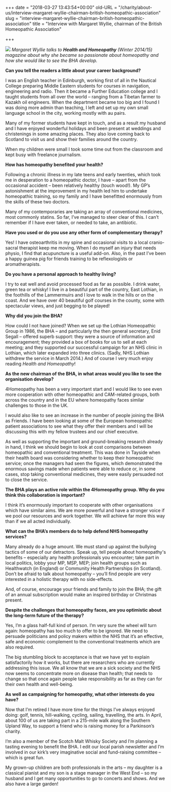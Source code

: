 +++
date = "2018-03-27 13:43:54+00:00"
old-URL = "/charity/about-us/interview-margaret-wyllie-chairman-british-homeopathic-association"
slug = "interview-margaret-wyllie-chairman-british-homeopathic-association"
title = "Interview with Margaret Wyllie, chairman of the British Homeopathic Association"

+++

![](https://res.cloudinary.com/homeopathyuk/v1557403245/bha/RS101_5-ÔÇô-M-Wyllie-02.jpg) _Margaret Wyllie talks to **Health and Homeopathy** (Winter 2014/15) magazine about why she became so passionate about homeopathy and how she would like to see the BHA develop._

**Can you tell the readers a little about your career background?**

I was an English teacher in Edinburgh, working first of all in the Nautical College preparing Middle Eastern students for courses in navigation, engineering and radio. Then it became a Further Education college and I taught students from all over the world – ranging from a Tibetan farmer to Kazakh oil engineers. When the department became too big and I found I was doing more admin than teaching, I left and set up my own small language school in the city, working mostly with au pairs.

Many of my former students have kept in touch, and as a result my husband and I have enjoyed wonderful holidays and been present at weddings and christenings in some amazing places. They also love coming back to Scotland to visit us and show their families around the country.

When my children were small I took some time out from the classroom and kept busy with freelance journalism.

**How has homeopathy benefited your health?**

Following a chronic illness in my late teens and early twenties, which took me in desperation to a homeopathic doctor, I have – apart from the occasional accident – been relatively healthy (touch wood!). My GP’s astonishment at the improvement in my health led him to undertake homeopathic training, so my family and I have benefitted enormously from the skills of these two doctors.

Many of my contemporaries are taking an array of conventional medicines, most commonly statins. So far, I’ve managed to steer clear of this. I can’t remember if I have ever taken, or needed to take, an antibiotic.

**Have you used or do you use any other form of complementary therapy?**

Yes! I have osteoarthritis in my spine and occasional visits to a local cranio-sacral therapist keep me moving. When I do myself an injury that needs physio,
I find that acupuncture is a useful add-on. Also, in the past I’ve been a happy guinea pig for friends training to be reflexologists or aromatherapists.

**Do you have a personal approach to healthy living?**

I try to eat well and avoid processed food as far as possible. I drink water, green tea or whisky! I live in a beautiful part of the country, East Lothian, in the foothills of the Lammermuirs and I love to walk in the hills or on the coast. And we have over 40 beautiful golf courses in the county, some with spectacular views, and just begging to be played!

**Why did you join the BHA?**

How could I not have joined? When we set up the Lothian Homeopathic Group in 1986, the BHA – and particularly the then general secretary, Enid Segall – offered superb support: they were a source of information and encouragement; they provided a box of books for us to sell at each meeting; and they supported our successful campaign for an NHS clinic in Lothian, which later expanded into three clinics. (Sadly, NHS Lothian withdrew the service in March 2014.) And of course I very much enjoy reading _Health and Homeopathy_!

**As the new chairman of the BHA, in what areas would you like to see the organisation develop?**

4Homeopathy has been a very important start and I would like to see even more cooperation with other homeopathic and CAM-related groups, both across the country and in the EU where homeopathy faces similar challenges to those in the UK.

I would also like to see an increase in the number of people joining the BHA as Friends. I have been looking at some of the European homeopathic patient
associations to see what they offer their members and I will be discussing this with my fellow trustees and our chief executive.

As well as supporting the important and ground-breaking research already in hand, I think we should begin to look at cost comparisons between homeopathic and conventional treatment. This was done in Tayside when their health board was considering whether to keep their homeopathic service; once the managers had seen the figures, which demonstrated the enormous savings made when patients were able to reduce or, in some cases, stop taking conventional medicines, they were easily persuaded not to close the service.

**The BHA plays an active role within the 4Homeopathy group. Why do you think this collaboration is important?**

I think it’s enormously important to cooperate with other organisations which have similar aims. We are more powerful and have a stronger voice if we pool our resources and work together. We will achieve far more this way than if we all acted individually.

**What can the BHA’s members do to help defend NHS homeopathy services?**

Many already do a huge amount. We must stand up against the bullying tactics of some of our detractors. Speak up, tell people about homeopathy's benefits – especially any health professionals you encounter; take part in local politics, lobby your MP, MSP, MEP; join health groups such as Healthwatch (in England) or Community Health Partnerships (in Scotland). Don’t be afraid to talk about homeopathy – you’ll find people are very interested in a holistic therapy with no side-effects.

And, of course, encourage your friends and family to join the BHA; the gift of an annual subscription would make an inspired birthday or Christmas
present.

**Despite the challenges that homeopathy faces, are you optimistic about the long-term future of the therapy?**

Yes, I’m a glass half-full kind of person. I’m very sure the wheel will turn again: homeopathy has too much to offer to be ignored. We need to persuade
politicians and policy makers within the NHS that it’s an effective, safe and economic complement to the conventional treatments which are also required.

The big stumbling block to acceptance is that we have yet to explain satisfactorily how it works, but there are researchers who are currently addressing this issue. We all know that we are a sick society and the NHS now seems to concentrate more on disease than health; that needs to change so that once again people take responsibility as far as they can for their own health and well-being.

**As well as campaigning for homeopathy, what other interests do you have?**

Now that I’m retired I have more time for the things I’ve always enjoyed doing: golf, tennis, hill-walking, cycling, sailing, travelling, the arts. In April, about 100 of us are taking part in a 215-mile walk along the Southern Upland Way, to support a friend who is raising money for a Parkinson’s charity.

I’m also a member of the Scotch Malt Whisky Society and I’m planning a tasting evening to benefit the BHA. I edit our local parish newsletter and I’m involved in our kirk’s very imaginative social and fund-raising committee – which is great fun.

My grown-up children are both professionals in the arts – my daughter is a classical pianist and my son is a stage manager in the West End – so my
husband and I get many opportunities to go to concerts and shows. And we also have a large garden!